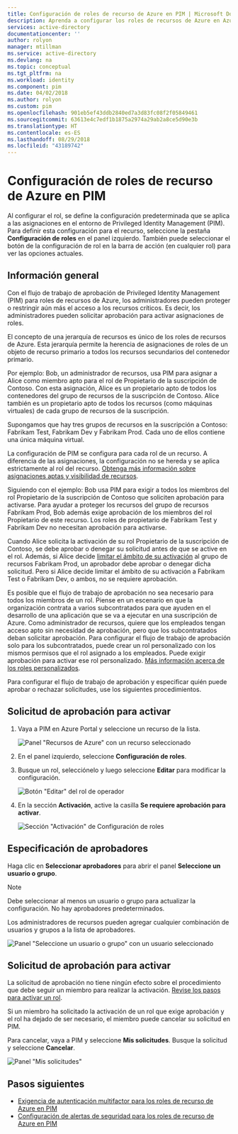 ```yaml
---
title: Configuración de roles de recurso de Azure en PIM | Microsoft Docs
description: Aprenda a configurar los roles de recursos de Azure en Azure AD Privileged Identity Management (PIM).
services: active-directory
documentationcenter: ''
author: rolyon
manager: mtillman
ms.service: active-directory
ms.devlang: na
ms.topic: conceptual
ms.tgt_pltfrm: na
ms.workload: identity
ms.component: pim
ms.date: 04/02/2018
ms.author: rolyon
ms.custom: pim
ms.openlocfilehash: 901eb5ef43ddb2840ed7a3d83fc08f2f05849461
ms.sourcegitcommit: 63613e4c7edf1b1875a2974a29ab2a8ce5d90e3b
ms.translationtype: HT
ms.contentlocale: es-ES
ms.lasthandoff: 08/29/2018
ms.locfileid: "43189742"
---
```

# <a name="configure-azure-resource-role-settings-in-pim"></a>Configuración de roles de recurso de Azure en PIM

Al configurar el rol, se define la configuración predeterminada que se aplica a las asignaciones en el entorno de Privileged Identity Management (PIM). Para definir esta configuración para el recurso, seleccione la pestaña **Configuración de roles** en el panel izquierdo. También puede seleccionar el botón de la configuración de rol en la barra de acción (en cualquier rol) para ver las opciones actuales.

## <a name="overview"></a>Información general

Con el flujo de trabajo de aprobación de Privileged Identity Management (PIM) para roles de recursos de Azure, los administradores pueden proteger o restringir aún más el acceso a los recursos críticos. Es decir, los administradores pueden solicitar aprobación para activar asignaciones de roles. 

El concepto de una jerarquía de recursos es único de los roles de recursos de Azure. Esta jerarquía permite la herencia de asignaciones de roles de un objeto de recurso primario a todos los recursos secundarios del contenedor primario. 

Por ejemplo: Bob, un administrador de recursos, usa PIM para asignar a Alice como miembro apto para el rol de Propietario de la suscripción de Contoso. Con esta asignación, Alice es un propietario apto de todos los contenedores del grupo de recursos de la suscripción de Contoso. Alice también es un propietario apto de todos los recursos (como máquinas virtuales) de cada grupo de recursos de la suscripción. 

Supongamos que hay tres grupos de recursos en la suscripción a Contoso: Fabrikam Test, Fabrikam Dev y Fabrikam Prod. Cada uno de ellos contiene una única máquina virtual.

La configuración de PIM se configura para cada rol de un recurso. A diferencia de las asignaciones, la configuración no se hereda y se aplica estrictamente al rol del recurso. [Obtenga más información sobre asignaciones aptas y visibilidad de recursos](pim-resource-roles-eligible-visibility.md).

Siguiendo con el ejemplo: Bob usa PIM para exigir a todos los miembros del rol Propietario de la suscripción de Contoso que soliciten aprobación para activarse. Para ayudar a proteger los recursos del grupo de recursos Fabrikam Prod, Bob además exige aprobación de los miembros del rol Propietario de este recurso. Los roles de propietario de Fabrikam Test y Fabrikam Dev no necesitan aprobación para activarse.

Cuando Alice solicita la activación de su rol Propietario de la suscripción de Contoso, se debe aprobar o denegar su solicitud antes de que se active en el rol. Además, si Alice decide [limitar el ámbito de su activación](pim-resource-roles-activate-your-roles.md#apply-just-enough-administration-practices) al grupo de recursos Fabrikam Prod, un aprobador debe aprobar o denegar dicha solicitud. Pero si Alice decide limitar el ámbito de su activación a Fabrikam Test o Fabrikam Dev, o ambos, no se requiere aprobación.

Es posible que el flujo de trabajo de aprobación no sea necesario para todos los miembros de un rol. Piense en un escenario en que la organización contrata a varios subcontratados para que ayuden en el desarrollo de una aplicación que se va a ejecutar en una suscripción de Azure. Como administrador de recursos, quiere que los empleados tengan acceso apto sin necesidad de aprobación, pero que los subcontratados deban solicitar aprobación. Para configurar el flujo de trabajo de aprobación solo para los subcontratados, puede crear un rol personalizado con los mismos permisos que el rol asignado a los empleados. Puede exigir aprobación para activar ese rol personalizado. [Más información acerca de los roles personalizados](pim-resource-roles-custom-role-policy.md).

Para configurar el flujo de trabajo de aprobación y especificar quién puede aprobar o rechazar solicitudes, use los siguientes procedimientos.

## <a name="require-approval-to-activate"></a>Solicitud de aprobación para activar

1. Vaya a PIM en Azure Portal y seleccione un recurso de la lista.

   ![Panel "Recursos de Azure" con un recurso seleccionado](media/azure-pim-resource-rbac/aadpim_manage_azure_resource_some_there.png)

2. En el panel izquierdo, seleccione **Configuración de roles**.

3. Busque un rol, selecciónelo y luego seleccione **Editar** para modificar la configuración.

   ![Botón "Editar" del rol de operador](media/azure-pim-resource-rbac/aadpim_rbac_role_settings_view_settings.png)

4. En la sección **Activación**, active la casilla **Se requiere aprobación para activar**.

   ![Sección "Activación" de Configuración de roles](media/azure-pim-resource-rbac/aadpim_rbac_settings_require_approval_checkbox.png)

## <a name="specify-approvers"></a>Especificación de aprobadores

Haga clic en **Seleccionar aprobadores** para abrir el panel **Seleccione un usuario o grupo**.

>[!NOTE]
>Debe seleccionar al menos un usuario o grupo para actualizar la configuración. No hay aprobadores predeterminados.

Los administradores de recursos pueden agregar cualquier combinación de usuarios y grupos a la lista de aprobadores. 

![Panel "Seleccione un usuario o grupo" con un usuario seleccionado](media/azure-pim-resource-rbac/aadpim_rbac_role_settings_select_approvers.png)

## <a name="request-approval-to-activate"></a>Solicitud de aprobación para activar

La solicitud de aprobación no tiene ningún efecto sobre el procedimiento que debe seguir un miembro para realizar la activación. [Revise los pasos para activar un rol](pim-resource-roles-activate-your-roles.md).

Si un miembro ha solicitado la activación de un rol que exige aprobación y el rol ha dejado de ser necesario, el miembro puede cancelar su solicitud en PIM.

Para cancelar, vaya a PIM y seleccione **Mis solicitudes**. Busque la solicitud y seleccione **Cancelar**.

![Panel "Mis solicitudes"](media/azure-pim-resource-rbac/aadpim_rbac_role_approval_request_pending.png)

## <a name="next-steps"></a>Pasos siguientes

- [Exigencia de autenticación multifactor para los roles de recurso de Azure en PIM](pim-resource-roles-require-mfa.md)
- [Configuración de alertas de seguridad para los roles de recurso de Azure en PIM](pim-resource-roles-configure-alerts.md)
